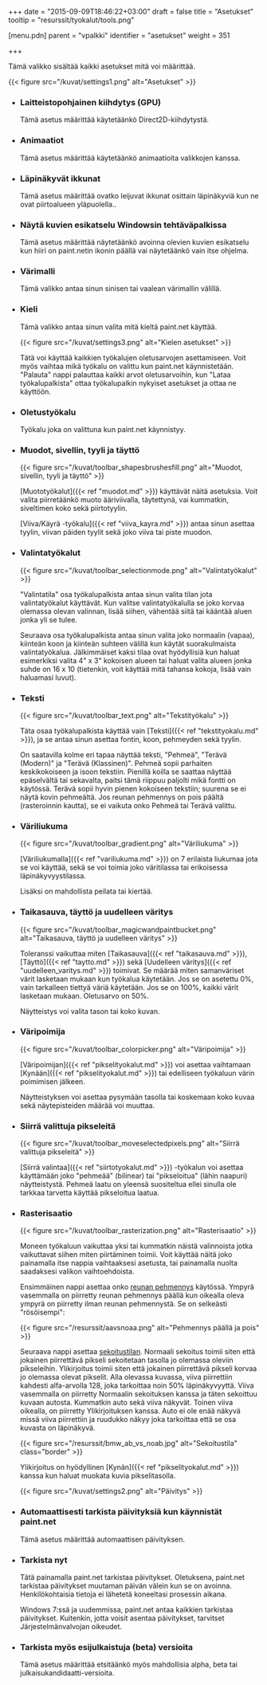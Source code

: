 +++
date = "2015-09-09T18:46:22+03:00"
draft = false
title = "Asetukset"
tooltip = "resurssit/tyokalut/tools.png"

[menu.pdn]
	parent = "vpalkki"
	identifier = "asetukset"
	weight = 351

+++

Tämä valikko sisältää kaikki asetukset mitä voi määrittää.

{{< figure src="/kuvat/settings1.png" alt="Asetukset" >}}

*	### Laitteistopohjainen kiihdytys (GPU)

	Tämä asetus määrittää käytetäänkö Direct2D-kiihdytystä.
	
*	### Animaatiot

	Tämä asetus määrittää käytetäänkö animaatioita valikkojen kanssa.
	
*	### Läpinäkyvät ikkunat

	Tämä asetus määrittää ovatko leijuvat ikkunat osittain läpinäkyviä kun ne ovat piirtoalueen yläpuolella..
	
*	### Näytä kuvien esikatselu Windowsin tehtäväpalkissa

	Tämä asetus määrittää näytetäänkö avoinna olevien kuvien esikatselu kun hiiri on paint.netin ikonin päällä vai näytetäänkö vain itse ohjelma.
	
*	### Värimalli

	Tämä valikko antaa sinun sinisen tai vaalean värimallin välillä.
	
*	### Kieli

	Tämä valikko antaa sinun valita mitä kieltä paint.net käyttää.

	{{< figure src="/kuvat/settings3.png" alt="Kielen asetukset" >}}

	Tätä voi käyttää kaikkien työkalujen oletusarvojen asettamiseen. Voit myös vaihtaa mikä työkalu on valittu kun paint.net käynnistetään. "Palauta" nappi palauttaa 
	kaikki arvot oletusarvoihin, kun "Lataa työkalupalkista" ottaa työkalupalkin nykyiset asetukset ja ottaa ne käyttöön.

*	### Oletustyökalu
	
	Työkalu joka on valittuna kun paint.net käynnistyy.
	
*	### Muodot, sivellin, tyyli ja täyttö
	
	{{< figure src="/kuvat/toolbar_shapesbrushesfill.png" alt="Muodot, sivellin, tyyli ja täyttö" >}}
	
	[Muototyökalut]({{< ref "muodot.md" >}}) käyttävät näitä asetuksia. Voit valita piirretäänkö muoto ääriviivalla, täytettynä, vai kummatkin, siveltimen koko sekä piirtotyylin. 
	
	[Viiva/Käyrä -työkalu]({{< ref "viiva_kayra.md" >}}) antaa sinun asettaa tyylin, viivan päiden tyylit sekä joko viiva tai piste muodon.
	
*	### Valintatyökalut
	
	{{< figure src="/kuvat/toolbar_selectionmode.png" alt="Valintatyökalut" >}}
	
	"Valintatila" osa työkalupalkista antaa sinun valita tilan jota valintatyökalut käyttävät. Kun valitse valintatyökalulla se joko korvaa olemassa olevan valinnan, 
	lisää siihen, vähentää siitä tai kääntää aluen jonka yli se tulee.
	
	Seuraava osa työkalupalkista antaa sinun valita joko normaalin (vapaa), kiinteän koon ja kiinteän suhteen välillä kun käytät suorakulmaista valintatyökalua. Jälkimmäiset kaksi 
	tilaa ovat hyödyllisiä kun haluat esimerkiksi valita 4" x 3" kokoisen alueen tai haluat valita alueen jonka suhde on 16 x 10 (tietenkin, voit käyttää mitä tahansa 
	kokoja, lisää vain haluamasi luvut).	
	
*	### Teksti
	
	{{< figure src="/kuvat/toolbar_text.png" alt="Tekstityökalu" >}}
	
	Täta osaa työkalupalkista käyttää vain [Teksti]({{< ref "tekstityokalu.md" >}}), ja se antaa sinun asettaa fontin, koon, pehmeyden sekä tyylin.
	
	On saatavilla kolme eri tapaa näyttää teksti, "Pehmeä", "Terävä (Modern)" ja "Terävä (Klassinen)". Pehmeä sopii parhaiten keskikokoiseen ja isoon tekstiin. 
	Pienillä koilla se saattaa näyttää epäselvältä tai sekavalta, paitsi tämä riippuu paljolti mikä fontti on käytössä. Terävä sopii hyvin pienen kokoiseen tekstiin; suurena se ei 
	näytä kovin pehmeältä. Jos reunan pehmennys on pois päältä (rasteroinnin kautta), se ei vaikuta onko Pehmeä tai Terävä valittu.
	
*	### Väriliukuma
	
	{{< figure src="/kuvat/toolbar_gradient.png" alt="Väriliukuma" >}}
	
	[Väriliukumalla]({{< ref "variliukuma.md" >}}) on 7 erilaista liukumaa jota se voi käyttää, sekä se voi toimia joko väritilassa tai erikoisessa läpinäkyvyystilassa. 
	
	Lisäksi on mahdollista peilata tai kiertää.
	
*	### Taikasauva, täyttö ja uudelleen väritys
	
	{{< figure src="/kuvat/toolbar_magicwandpaintbucket.png" alt="Taikasauva, täyttö ja uudelleen väritys" >}}
	
	Toleranssi vaikuttaa miten [Taikasauva]({{< ref "taikasauva.md" >}}), [Täyttö]({{< ref "taytto.md" >}}) sekä [Uudelleen väritys]({{< ref "uudelleen_varitys.md" >}}) toimivat. 
	Se määrää miten samanväriset värit lasketaan mukaan kun työkalua käytetään. Jos se on asetettu 0%, vain tarkalleen tiettyä väriä käytetään. Jos se on 100%, kaikki värit 
	lasketaan mukaan. Oletusarvo on 50%. 
	
	Näytteistys voi valita tason tai koko kuvan.
	
*	### Väripoimija
	
	{{< figure src="/kuvat/toolbar_colorpicker.png" alt="Väripoimija" >}}
	
	[Väripoimijan]({{< ref "pikselityokalut.md" >}}) voi asettaa vaihtamaan [Kynään]({{< ref "pikselityokalut.md" >}}) tai edelliseen työkaluun värin poimimisen jälkeen. 
	
	Näytteistyksen voi asettaa pysymään tasolla tai koskemaan koko kuvaa sekä näytepisteiden määrää voi muuttaa.
	
*	### Siirrä valittuja pikseleitä
	
	{{< figure src="/kuvat/toolbar_moveselectedpixels.png" alt="Siirrä valittuja pikseleitä" >}}
	
	[Siirrä valintaa]({{< ref "siirtotyokalut.md" >}}) -työkalun voi asettaa käyttämään joko "pehmeää" (bilinear) tai "pikseloitua" (lähin naapuri) näytteistystä. 
	Pehmeä laatu on yleensä suositeltua ellei sinulla ole tarkkaa tarvetta käyttää pikseloitua laatua.
	
*	### Rasterisaatio
	
	{{< figure src="/kuvat/toolbar_rasterization.png" alt="Rasterisaatio" >}}
	
	Moneen työkaluun vaikuttaa yksi tai kummatkin näistä valinnoista jotka vaikuttavat siihen miten piirtäminen toimii. Voit käyttää näitä joko painamalla itse nappia vaihtaaksesi 
	asetusta, tai painamalla nuolta saadaksesi valikon vaihtoehdoista.
	
	Ensimmäinen nappi asettaa onko [reunan pehmennys](http://en.wikipedia.org/wiki/Antialiasing) käytössä. Ympyrä vasemmalla on piirretty reunan pehmennys päällä kun 
	oikealla oleva ympyrä on piirretty ilman reunan pehmennystä. Se on selkeästi "rösöisempi":
	
	{{< figure src="/resurssit/aavsnoaa.png" alt="Pehmennys päällä ja pois" >}}
	
	Seuraava nappi asettaa [sekoitustilan](http://en.wikipedia.org/wiki/Alpha_compositing). Normaali sekoitus toimii siten että jokainen piirrettävä pikseli sekoitetaan 
	tasolla jo olemassa oleviin pikseleihin. Ylikirjoitus toimii siten että jokainen piirrettävä pikseli korvaa jo olemassa olevat pikselit. Alla olevassa kuvassa, viiva piirrettiin 
	kahdesti alfa-arvolla 128, joka tarkoittaa noin 50% läpinäkyvyyttä. Viiva vasemmalla on piirretty Normaalin sekoituksen kanssa ja täten sekoittuu kuvaan autosta. Kummatkin auto 
	sekä viiva näkyvät. Toinen viiva oikealla, on piirretty Ylikirjoituksen kanssa. Auto ei ole enää näkyvä missä viiva piirrettiin ja ruudukko näkyy joka tarkoittaa että se osa 
	kuvasta on läpinäkyvä.
	
	{{< figure src="/resurssit/bmw_ab_vs_noab.jpg" alt="Sekoitustila" class="border" >}}
	
	Ylikirjoitus on hyödyllinen [Kynän]({{< ref "pikselityokalut.md" >}}) kanssa kun haluat muokata kuvia pikselitasolla.
	
	{{< figure src="/kuvat/settings2.png" alt="Päivitys" >}}

*	### Automaattisesti tarkista päivityksiä kun käynnistät paint.net
	
	Tämä asetus määrittää automaattisen päivityksen.
	
*	### Tarkista nyt
	
	Tätä painamalla paint.net tarkistaa päivitykset. Oletuksena, paint.net tarkistaa päivitykset muutaman päivän välein kun se on 	avoinna. Henkilökohtaisia tietoja ei 
	lähetetä koneeltasi prosessin aikana.
	
	Windows 7:ssä ja uudemmissa, paint.net antaa kaikkien tarkistaa päivitykset. Kuitenkin, jotta voisit asentaa päivitykset, tarvitset Järjestelmänvalvojan oikeudet.
	
*	### Tarkista myös esijulkaistuja (beta) versioita
	
	Tämä asetus määrittää etsitäänkö myös mahdollisia alpha, beta tai julkaisukandidaatti-versioita.
